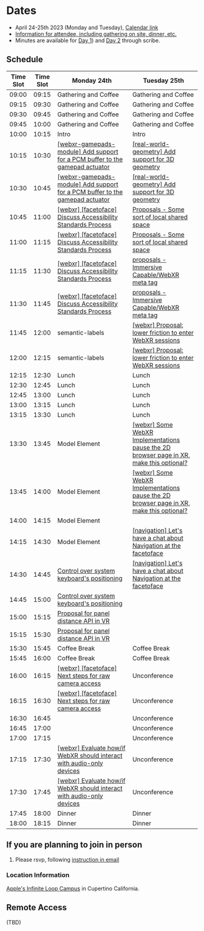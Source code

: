 # Dates

- April 24-25th 2023 (Monday and Tuesday), [Calendar link](https://www.w3.org/events/meetings/dafb4b2a-82eb-4453-a607-43bf31e857b2#participants)
- [Information for attendee, including gathering on site, dinner, etc.](https://lists.w3.org/Archives/Public/public-immersive-web-wg/2023Apr/0005.html)
- Minutes are available for [Day 1](https://www.w3.org/2023/04/25-immersive-web-minutes.html)) and [Day 2](https://www.w3.org/2023/04/26-immersive-web-minutes.html) through scribe.

## Schedule

| Time Slot | Time Slot | Monday 24th                                                                                                                                      | Tuesday 25th                                                                                                                                  |
| --------- | --------- | ------------------------------------------------------------------------------------------------------------------------------------------------ | --------------------------------------------------------------------------------------------------------------------------------------------- |
| 09:00     | 09:15     | Gathering and Coffee                                                                                                                             | Gathering and Coffee                                                                                                                          |
| 09:15     | 09:30     | Gathering and Coffee                                                                                                                             | Gathering and Coffee                                                                                                                          |
| 09:30     | 09:45     | Gathering and Coffee                                                                                                                             | Gathering and Coffee                                                                                                                          |
| 09:45     | 10:00     | Gathering and Coffee                                                                                                                             | Gathering and Coffee                                                                                                                          |
| 10:00     | 10:15     | Intro                                                                                                                                            | Intro                                                                                                                                         |
| 10:15     | 10:30     | [[webxr-gamepads-module] Add support for a PCM buffer to the gamepad actuator](https://github.com/immersive-web/webxr-gamepads-module/issues/58) | [[real-world-geometry] Add support for 3D geometry](https://github.com/immersive-web/real-world-geometry/issues/38)                           |
| 10:30     | 10:45     | [[webxr-gamepads-module] Add support for a PCM buffer to the gamepad actuator](https://github.com/immersive-web/webxr-gamepads-module/issues/58) | [[real-world-geometry] Add support for 3D geometry](https://github.com/immersive-web/real-world-geometry/issues/38)                           |
| 10:45     | 11:00     | [[webxr] [facetoface] Discuss Accessibility Standards Process](https://github.com/immersive-web/webxr/issues/1320)                               | [Proposals - Some sort of local shared space](https://github.com/immersive-web/proposals/issues/82)                                                                                                   |
| 11:00     | 11:15     | [[webxr] [facetoface] Discuss Accessibility Standards Process](https://github.com/immersive-web/webxr/issues/1320)                               | [Proposals - Some sort of local shared space](https://github.com/immersive-web/proposals/issues/82)                                                                                                  |
| 11:15     | 11:30     | [[webxr] [facetoface] Discuss Accessibility Standards Process](https://github.com/immersive-web/webxr/issues/1320)                               | [proposals - Immersive Capable/WebXR meta tag](https://github.com/immersive-web/proposals/issues/84)                                          |
| 11:30     | 11:45     | [[webxr] [facetoface] Discuss Accessibility Standards Process](https://github.com/immersive-web/webxr/issues/1320)                               | [proposals - Immersive Capable/WebXR meta tag](https://github.com/immersive-web/proposals/issues/84)                                          |
| 11:45     | 12:00     | semantic-labels                                                                                                                                  | [[webxr] Proposal: lower friction to enter WebXR sessions](https://github.com/immersive-web/webxr/issues/1267)                                |
| 12:00     | 12:15     | semantic-labels                                                                                                                                  | [[webxr] Proposal: lower friction to enter WebXR sessions](https://github.com/immersive-web/webxr/issues/1267)                                |
| 12:15     | 12:30     | Lunch                                                                                                                                            | Lunch                                                                                                                                         |
| 12:30     | 12:45     | Lunch                                                                                                                                            | Lunch                                                                                                                                         |
| 12:45     | 13:00     | Lunch                                                                                                                                            | Lunch                                                                                                                                         |
| 13:00     | 13:15     | Lunch                                                                                                                                            | Lunch                                                                                                                                         |
| 13:15     | 13:30     | Lunch                                                                                                                                            | Lunch                                                                                                                                         |
| 13:30     | 13:45     | Model Element                                                                                                                                    | [[webxr] Some WebXR Implementations pause the 2D browser page in XR, make this optional?](https://github.com/immersive-web/webxr/issues/1317) |
| 13:45     | 14:00     | Model Element                                                                                                                                    | [[webxr] Some WebXR Implementations pause the 2D browser page in XR, make this optional?](https://github.com/immersive-web/webxr/issues/1317) |
| 14:00     | 14:15     | Model Element                                                                                                                                    |                                                                                                                                               |
| 14:15     | 14:30     | Model Element                                                                                                                                    | [[navigation] Let's have a chat about Navigation at the facetoface](https://github.com/immersive-web/navigation/issues/13)                    |
| 14:30     | 14:45     | [Control over system keyboard's positioning](https://github.com/immersive-web/webxr/issues/1321)                                                 | [[navigation] Let's have a chat about Navigation at the facetoface](https://github.com/immersive-web/navigation/issues/13)                    |
| 14:45     | 15:00     | [Control over system keyboard's positioning](https://github.com/immersive-web/webxr/issues/1321)                                                 |                                                                                                                                               |
| 15:00     | 15:15     | [Proposal for panel distance API in VR](https://github.com/immersive-web/proposals/issues/83)                                                    |                                                                                                                                               |
| 15:15     | 15:30     | [Proposal for panel distance API in VR](https://github.com/immersive-web/proposals/issues/83)                                                    |                                                                                                                                               |
| 15:30     | 15:45     | Coffee Break                                                                                                                                     | Coffee Break                                                                                                                                  |
| 15:45     | 16:00     | Coffee Break                                                                                                                                     | Coffee Break                                                                                                                                  |
| 16:00     | 16:15     | [[webxr] [facetoface] Next steps for raw camera access](https://github.com/immersive-web/webxr/issues/1273)                                      | Unconference                                                                                                                                  |
| 16:15     | 16:30     | [[webxr] [facetoface] Next steps for raw camera access](https://github.com/immersive-web/webxr/issues/1273)                                      | Unconference                                                                                                                                  |
| 16:30     | 16:45     |                                                                                                                                                  | Unconference                                                                                                                                  |
| 16:45     | 17:00     |                                                                                                                                                  | Unconference                                                                                                                                  |
| 17:00     | 17:15     |                                                                                                                                                  | Unconference                                                                                                                                  |
| 17:15     | 17:30     | [[webxr] Evaluate how/if WebXR should interact with audio-only devices](https://github.com/immersive-web/webxr/issues/892)                       | Unconference                                                                                                                                  |
| 17:30     | 17:45     | [[webxr] Evaluate how/if WebXR should interact with audio-only devices](https://github.com/immersive-web/webxr/issues/892)                       | Unconference                                                                                                                                  |
| 17:45     | 18:00     | Dinner                                                                                                                                           | Dinner                                                                                                                                        |
| 18:00     | 18:15     | Dinner                                                                                                                                           | Dinner                                                                                                                                        |

## If you are planning to join in person

1. Please rsvp, following [instruction in email](https://lists.w3.org/Archives/Public/public-immersive-web-wg/2023Jan/0006.html)

### Location Information

[Apple's Infinite Loop Campus](https://en.wikipedia.org/wiki/Apple_Campus) in Cupertino California.

## Remote Access

(TBD)

